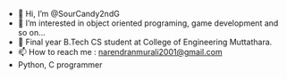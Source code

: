 - 👋 Hi, I’m @SourCandy2ndG
- 👀 I’m interested in object oriented programing, game development and so on...
- 🌱 Final year B.Tech CS student at College of Engineering Muttathara.
- 📫 How to reach me : narendranmurali2001@gmail.com
- Python, C programmer
